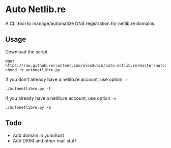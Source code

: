 Auto Netlib.re
==============

A CLI tool to manage/automatize DNS registration for netlib.re domains.

Usage
-----

Download the script

```
wget https://raw.githubusercontent.com/alexAubin/auto.netlib.re/master/autonetlibre.py
chmod +x autonetlibre.py
```

If you don't already have a netlib.re account, use option `-f`

```
./autonetlibre.py -f
```

If you already have a netlib.re account, use option `-e`

```
./autonetlibre.py -e
```

Todo
----

- Add domain in yunohost
- Add DKIM and other mail stuff


